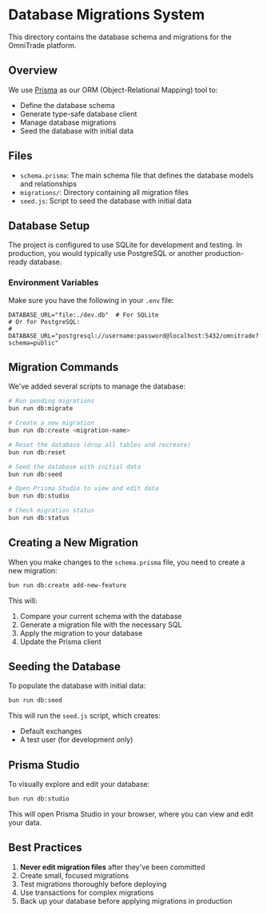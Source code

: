 # Database Migrations System

This directory contains the database schema and migrations for the OmniTrade platform.

## Overview

We use [Prisma](https://www.prisma.io/) as our ORM (Object-Relational Mapping) tool to:

- Define the database schema
- Generate type-safe database client
- Manage database migrations
- Seed the database with initial data

## Files

- `schema.prisma`: The main schema file that defines the database models and relationships
- `migrations/`: Directory containing all migration files
- `seed.js`: Script to seed the database with initial data

## Database Setup

The project is configured to use SQLite for development and testing. In production, you would typically use PostgreSQL or another production-ready database.

### Environment Variables

Make sure you have the following in your `.env` file:

```
DATABASE_URL="file:./dev.db"  # For SQLite
# Or for PostgreSQL:
# DATABASE_URL="postgresql://username:password@localhost:5432/omnitrade?schema=public"
```

## Migration Commands

We've added several scripts to manage the database:

```bash
# Run pending migrations
bun run db:migrate

# Create a new migration
bun run db:create <migration-name>

# Reset the database (drop all tables and recreate)
bun run db:reset

# Seed the database with initial data
bun run db:seed

# Open Prisma Studio to view and edit data
bun run db:studio

# Check migration status
bun run db:status
```

## Creating a New Migration

When you make changes to the `schema.prisma` file, you need to create a new migration:

```bash
bun run db:create add-new-feature
```

This will:

1. Compare your current schema with the database
2. Generate a migration file with the necessary SQL
3. Apply the migration to your database
4. Update the Prisma client

## Seeding the Database

To populate the database with initial data:

```bash
bun run db:seed
```

This will run the `seed.js` script, which creates:

- Default exchanges
- A test user (for development only)

## Prisma Studio

To visually explore and edit your database:

```bash
bun run db:studio
```

This will open Prisma Studio in your browser, where you can view and edit your data.

## Best Practices

1. **Never edit migration files** after they've been committed
2. Create small, focused migrations
3. Test migrations thoroughly before deploying
4. Use transactions for complex migrations
5. Back up your database before applying migrations in production
